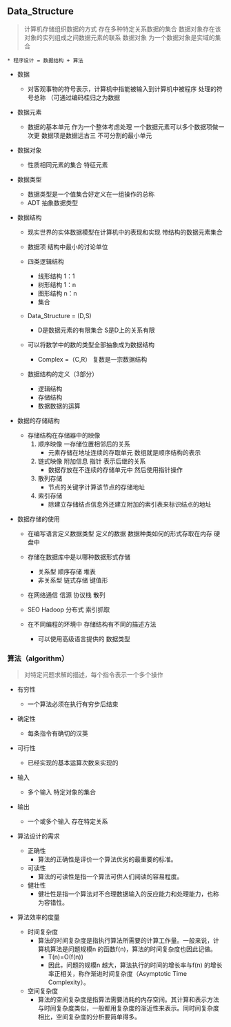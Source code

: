## Data_Structure

> 计算机存储组织数据的方式 存在多种特定关系数据的集合
	数据对象存在该对象的实列组成之间数据元素的联系
	数据对象 为一个数据对象是实域的集合

	* 程序设计 = 数据结构 + 算法


* 数据
	* 对客观事物的符号表示，计算机中指能被输入到计算机中被程序
	处理的符号总称 （可通过编码桂归之为数据

* 数据元素
	* 数据的基本单元 作为一个整体考虑处理
		一个数据元素可以多个数据项做一次更 数据项是数据远古三
		不可分割的最小单元
* 数据对象
	* 性质相同元素的集合 特征元素
* 数据类型
	* 数据类型是一个值集合好定义在一组操作的总称
	* ADT 抽象数据类型

* 数据结构
	* 现实世界的实体数据模型在计算机中的表现和实现
	带结构的数据元素集合
	* 数据项 结构中最小的讨论单位
	
	* 四类逻辑结构
		* 线形结构 1：1
		* 树形结构 1：n
		* 图形结构 n：n
		* 集合	
	
	* Data_Structure = (D,S)
		* D是数据元素的有限集合 S是D上的关系有限

	* 可以将数学中的数的类型全部抽象成为数据结构
		* Complex =（C,R） 复数是一宗数据结构	

	* 数据结构的定义（3部分）
		* 逻辑结构
		* 存储结构
		* 数据数据的运算

* 数据的存储结构
	* 存储结构在存储器中的映像
		1. 顺序映像 一存储位置相邻后的关系
			* 元素存储在地址连续的存取单元 数组就是顺序结构的表示
		2. 链式映像 附加信息 指针 表示后继的关系
			* 数据存放在不连续的存储单元中 然后使用指针操作
		3. 散列存储 
			* 节点的关键字计算该节点的存储地址
		4. 索引存储
			* 除建立存储结点信息外还建立附加的索引表来标识结点的地址


* 数据存储的使用
	* 在编写语言定义数据类型 定义的数据
		数据种类如何的形式存取在内存 硬盘中
	* 存储在数据库中是以哪种数据形式存储 
		* 关系型   顺序存储 堆表
		* 非关系型 链式存储 键值形
	* 在网络通信 信源 协议栈 散列
	* SEO Hadoop 分布式 索引抓取

	* 在不同编程的环境中 存储结构有不同的描述方法
		* 可以使用高级语言提供的 数据类型

###  算法（algorithm）
> 对特定问题求解的描述，每个指令表示一个多个操作

* 有穷性
	* 一个算法必须在执行有穷步后结束
* 确定性
	* 每条指令有确切的汉英
* 可行性
	* 已经实现的基本运算次数来实现的
* 输入
	* 多个输入 特定对象的集合
* 输出
	* 一个或多个输入 存在特定关系
		
* 算法设计的需求
	* 正确性
		* 算法的正确性是评价一个算法优劣的最重要的标准。
	* 可读性
		* 算法的可读性是指一个算法可供人们阅读的容易程度。
	* 健壮性
		* 健壮性是指一个算法对不合理数据输入的反应能力和处理能力，也称为容错性。

* 算法效率的度量
	* 时间复杂度
		* 算法的时间复杂度是指执行算法所需要的计算工作量。一般来说，计算机算法是问题规模n 的函数f(n)，算法的时间复杂度也因此记做。
			* T(n)=Ο(f(n))
			* 因此，问题的规模n 越大，算法执行的时间的增长率与f(n) 的增长率正相关，称作渐进时间复杂度（Asymptotic Time Complexity）。
	* 空间复杂度
		* 算法的空间复杂度是指算法需要消耗的内存空间。其计算和表示方法与时间复杂度类似，一般都用复杂度的渐近性来表示。同时间复杂度相比，空间复杂度的分析要简单得多。
